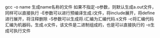 gcc -o name 生成name名称的文件
如果不指定-o参数，则默认生成a.out文件，同样可以直接执行
-E参数可以进行预编译生成.i文件，将include展开，将define进行展开，将注释删除
-S参数可以生成将.i汇编为汇编代码.s文件
-c将汇编代码汇编为机器码，生成.o文件，该文件是二进制组成的，也是可以直接执行的
-o生成可执行文件